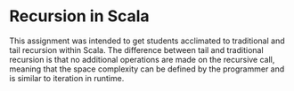 # Recursion in Scala
This assignment was intended to get students acclimated to traditional and tail recursion within Scala. The difference between
tail and traditional recursion is that no additional operations are made on the recursive call, meaning that the space 
complexity can be defined by the programmer and is similar to iteration in runtime.
